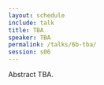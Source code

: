 ```yaml
---
layout: schedule
include: talk
title: TBA
speaker: TBA
permalink: /talks/6b-tba/
session: s06
---
```


Abstract TBA.
